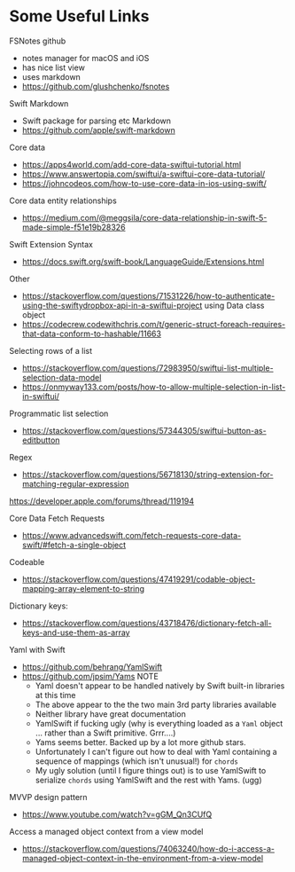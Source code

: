 #  Some Useful Links


FSNotes github 
- notes manager for macOS and iOS
- has nice list view
- uses markdown
- https://github.com/glushchenko/fsnotes


Swift Markdown
- Swift package for parsing etc Markdown
- https://github.com/apple/swift-markdown

Core data
- https://apps4world.com/add-core-data-swiftui-tutorial.html
- https://www.answertopia.com/swiftui/a-swiftui-core-data-tutorial/
- https://johncodeos.com/how-to-use-core-data-in-ios-using-swift/

Core data entity relationships
- https://medium.com/@meggsila/core-data-relationship-in-swift-5-made-simple-f51e19b28326

Swift Extension Syntax
- https://docs.swift.org/swift-book/LanguageGuide/Extensions.html

Other
- https://stackoverflow.com/questions/71531226/how-to-authenticate-using-the-swiftydropbox-api-in-a-swiftui-project
using Data class object
- https://codecrew.codewithchris.com/t/generic-struct-foreach-requires-that-data-conform-to-hashable/11663


Selecting rows of a list
- https://stackoverflow.com/questions/72983950/swiftui-list-multiple-selection-data-model
- https://onmyway133.com/posts/how-to-allow-multiple-selection-in-list-in-swiftui/

Programmatic list selection
- https://stackoverflow.com/questions/57344305/swiftui-button-as-editbutton

Regex
- https://stackoverflow.com/questions/56718130/string-extension-for-matching-regular-expression


https://developer.apple.com/forums/thread/119194

Core Data Fetch Requests
- https://www.advancedswift.com/fetch-requests-core-data-swift/#fetch-a-single-object

Codeable
- https://stackoverflow.com/questions/47419291/codable-object-mapping-array-element-to-string



Dictionary keys:
- https://stackoverflow.com/questions/43718476/dictionary-fetch-all-keys-and-use-them-as-array

Yaml with Swift
- https://github.com/behrang/YamlSwift
- https://github.com/jpsim/Yams
NOTE
    - Yaml doesn't appear to be handled natively by Swift built-in libraries at this time
    - The above appear to the the two main 3rd party libraries available
    - Neither library have great documentation
    - YamlSwift if fucking ugly (why is everything loaded as a `Yaml` object ... rather than a Swift primitive. Grrr....)
    - Yams seems better. Backed up by a lot more github stars.
    - Unfortunately I can't figure out how to deal with Yaml containing a sequence of mappings (which isn't unusual!) for `chords`
    - My ugly solution (until I figure things out) is to use YamlSwift to serialize `chords` using YamlSwift and the rest with Yams. (ugg)


MVVP design pattern
- https://www.youtube.com/watch?v=gGM_Qn3CUfQ

Access a managed object context from a view model
- https://stackoverflow.com/questions/74063240/how-do-i-access-a-managed-object-context-in-the-environment-from-a-view-model

